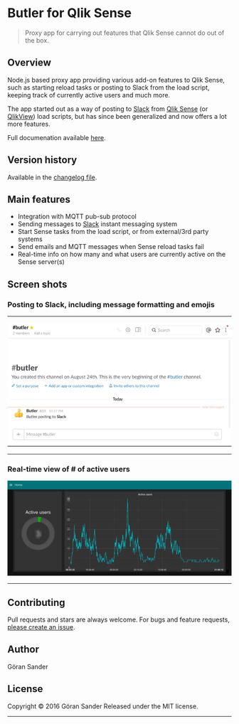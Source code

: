 # Butler for Qlik Sense

> Proxy app for carrying out features that Qlik Sense cannot do out of the box.

## Overview

Node.js based proxy app providing various add-on features to Qlik Sense, such as starting reload tasks or posting to Slack from the load script, keeping track of currently active users and much more.  

The app started out as a way of posting to [Slack](https://slack.com/) from [Qlik Sense](http://www.qlik.com/products/qlik-sense) (or [QlikView](http://www.qlik.com/products/qlikview)) load scripts, but has since been generalized and now offers a lot more features.

Full documenation available [here](https://ptarmiganlabs.github.io/butler).

## Version history

Available in the [changelog file](changelog.md).

## Main features

* Integration with MQTT pub-sub protocol
* Sending messages to [Slack](https://slack.com) instant messaging system
* Start Sense tasks from the load script, or from external/3rd party systems
* Send emails and MQTT messages when Sense reload tasks fail
* Real-time info on how many and what users are currently active on the Sense server(s)

## Screen shots

### Posting to Slack, including message formatting and emojis
  
---
  
![alt text](butler-docs/docs/img/post_to_slack_3.png "Post to Slack")

---

### Real-time view of # of active users

![alt text](butler-docs/docs/img/active_user_sessions.png "Active user sessions")
  
---

## Contributing

Pull requests and stars are always welcome. For bugs and feature requests, [please create an issue](https://github.com/mountaindude/qliksensebutler/issues/new).

## Author

Göran Sander
  
## License

Copyright © 2016 Göran Sander
Released under the MIT license.

---
